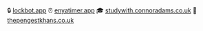 🔒 [lockbot.app](https://lockbot.app)
⏰ [enyatimer.app](https://enyatimer.app)
🎓 [studywith.connoradams.co.uk](https://studywith.connoradams.co.uk)
🚗 [thepengestkhans.co.uk](https://thepengestkhans.co.uk)
